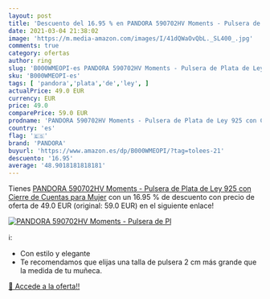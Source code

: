 ```yaml
---
layout: post
title: 'Descuento del 16.95 % en PANDORA 590702HV Moments - Pulsera de Pl'
date: 2021-03-04 21:38:02
image: 'https://m.media-amazon.com/images/I/41dQWaOvQbL._SL400_.jpg'
comments: true
category: ofertas
author: ring
slug: 'B000WMEOPI-es PANDORA 590702HV Moments - Pulsera de Plata de Ley 925 con...'
sku: 'B000WMEOPI-es'
tags: [ 'pandora','plata','de','ley', ]
actualPrice: 49.0 EUR
currency: EUR
price: 49.0
comparePrice: 59.0 EUR
prodname: 'PANDORA 590702HV Moments - Pulsera de Plata de Ley 925 con Cierre de Cuentas  para Mujer'
country: 'es'
flag: '🇪🇸'
brand: 'PANDORA'
buyurl: 'https://www.amazon.es/dp/B000WMEOPI/?tag=tolees-21'
descuento: '16.95'
average: '48.9018181818181'
---
```


Tienes [PANDORA 590702HV Moments - Pulsera de Plata de Ley 925 con Cierre de Cuentas  para Mujer](https://www.amazon.es/dp/B000WMEOPI/?tag=tolees-21) con un 16.95 % de descuento con precio de oferta de 49.0 EUR (original: 59.0 EUR) en el siguiente enlace!

[![PANDORA 590702HV Moments - Pulsera de Pl](https://m.media-amazon.com/images/I/41dQWaOvQbL._SL400_.jpg)](https://www.amazon.es/dp/B000WMEOPI/?tag=tolees-21)

ℹ️:

- Con estilo y elegante
- Te recomendamos que elijas una talla de pulsera 2 cm más grande que la medida de tu muñeca.

[🛒 Accede a la oferta!!](https://www.amazon.es/dp/B000WMEOPI/?tag=tolees-21)
